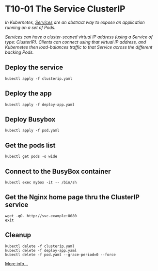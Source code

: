 # T10-01 The Service ClusterIP

*In Kubernetes, [Services](https://kubernetes.io/docs/concepts/services-networking/service/) are an abstract way to expose an application running on a set of Pods.*

*[Services](https://kubernetes.io/docs/concepts/services-networking/service/) can have a cluster-scoped virtual IP address (using a Service of type: ClusterIP). Clients can connect using that virtual IP address, and Kubernetes then load-balances traffic to that Service across the different backing Pods.*

## Deploy the service

    kubectl apply -f clusterip.yaml

## Deploy the app

    kubectl apply -f deploy-app.yaml

## Deploy Busybox

    kubectl apply -f pod.yaml

## Get the pods list

    kubectl get pods -o wide

## Connect to the BusyBox container

    kubectl exec mybox -it -- /bin/sh

## Get the Nginx home page thru the ClusterIP service

    wget -qO- http://svc-example:8080
    exit

## Cleanup

    kubectl delete -f clusterip.yaml
    kubectl delete -f deploy-app.yaml
    kubectl delete -f pod.yaml --grace-period=0 --force

[More info...](https://kubernetes.io/docs/concepts/services-networking/cluster-ip-allocation/)